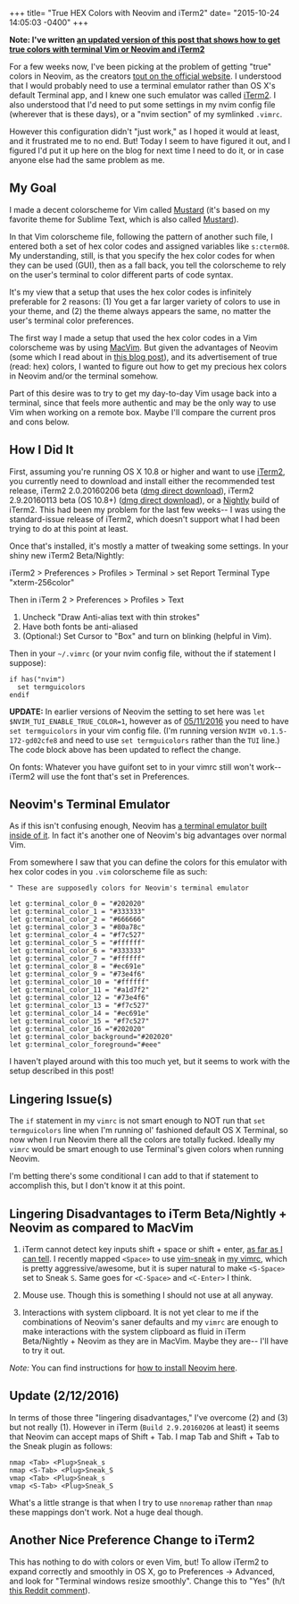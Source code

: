 +++
title= "True HEX Colors with Neovim and iTerm2"
date= "2015-10-24 14:05:03 -0400"
+++

**Note: I've written [an updated version of this post that shows how to get true colors with terminal Vim or Neovim and iTerm2](http://sts10.github.io/blog/2016/06/14/true-hex-colors-in-vim-with-iterm2/)**

For a few weeks now, I've been picking at the problem of getting "true" colors in Neovim, as the creators [tout on the official website](https://neovim.io/). I understood that I would probably need to use a terminal emulator rather than OS X's default Terminal app, and I knew one such emulator was called [iTerm2](https://www.iterm2.com/). I also understood that I'd need to put some settings in my nvim config file (wherever that is these days), or a "nvim section" of my symlinked `.vimrc`. 

However this configuration didn't "just work," as I hoped it would at least, and it frustrated me to no end. But! Today I seem to have figured it out, and I figured I'd put it up here on the blog for next time I need to do it, or in case anyone else had the same problem as me. 

<!-- more -->

## My Goal

I made a decent colorscheme for Vim called [Mustard](https://github.com/sts10/vim-mustard) (it's based on my favorite theme for Sublime Text, which is also called [Mustard](http://colorsublime.com/theme/Mustard)). 

In that Vim colorscheme file, following the pattern of another such file, I entered both a set of hex color codes and assigned variables like `s:cterm08`. My understanding, still, is that you specify the hex color codes for when they can be used (GUI), then as a fall back, you tell the colorscheme to rely on the user's terminal to color different parts of code syntax. 

It's my view that a setup that uses the hex color codes is infinitely preferable for 2 reasons: (1) You get a far larger variety of colors to use in your theme, and (2) the theme always appears the same, no matter the user's terminal color preferences. 

The first way I made a setup that used the hex color codes in a Vim colorscheme was by using [MacVim](http://sts10.github.io/blog/2015/08/07/from-terminal-vim-to-mac-vim/). But given the advantages of Neovim (some which I read about in [this blog post](http://geoff.greer.fm/2015/01/15/why-neovim-is-better-than-vim/)), and its advertisement of true (read: hex) colors, I wanted to figure out how to get my precious hex colors in Neovim and/or the terminal somehow. 

Part of this desire was to try to get my day-to-day Vim usage back into a terminal, since that feels more authentic and may be the only way to use Vim when working on a remote box. Maybe I'll compare the current pros and cons below. 

## How I Did It

First, assuming you're running OS X 10.8 or higher and want to use [iTerm2](http://iterm2.com/), you currently need to download and install either the recommended test release, iTerm2 2.0.20160206 beta ([dmg direct download](https://iterm2.com/downloads/beta/iTerm2-2_9_20160206.zip)), iTerm2 2.9.20160113 beta (OS 10.8+) ([dmg direct download](https://iterm2.com/downloads/beta/iTerm2-2_9_20160113.zip)), or a [Nightly](http://iterm2.com/downloads/nightly/#/section/home) build of iTerm2. This had been my problem for the last few weeks-- I was using the standard-issue release of iTerm2, which doesn't support what I had been trying to do at this point at least.

Once that's installed, it's mostly a matter of tweaking some settings. In your shiny new iTerm2 Beta/Nightly:

iTerm2 > Preferences > Profiles > Terminal > set Report Terminal Type "xterm-256color"

Then in iTerm 2 > Preferences > Profiles > Text

1. Uncheck "Draw Anti-alias text with thin strokes"
2. Have both fonts be anti-aliased
3. (Optional:) Set Cursor to "Box" and turn on blinking (helpful in Vim).

Then in your `~/.vimrc` (or your nvim config file, without the if statement I suppose):

```
if has("nvim")
  set termguicolors
endif 
```

**UPDATE:** In earlier versions of Neovim the setting to set here was `let $NVIM_TUI_ENABLE_TRUE_COLOR=1`, however as of [05/11/2016](https://github.com/neovim/neovim/wiki/Following-HEAD#20160511) you need to have `set termguicolors` in your vim config file. (I'm running version `NVIM v0.1.5-172-gd02cfe8` and need to use `set termguicolors` rather than the `TUI` line.) The code block above has been updated to reflect the change.

On fonts: Whatever you have guifont set to in your vimrc still won't work-- iTerm2 will use the font that's set in Preferences. 

## Neovim's Terminal Emulator

As if this isn't confusing enough, Neovim has [a terminal emulator built inside of it](https://neovim.io/doc/user/nvim_terminal_emulator.html). In fact it's another one of Neovim's big advantages over normal Vim. 

From somewhere I saw that you can define the colors for this emulator with hex color codes in you `.vim` colorscheme file as such: 

```
" These are supposedly colors for Neovim's terminal emulator

let g:terminal_color_0 = "#202020"
let g:terminal_color_1 = "#333333"
let g:terminal_color_2 = "#666666"
let g:terminal_color_3 = "#80a78c"
let g:terminal_color_4 = "#f7c527"
let g:terminal_color_5 = "#ffffff"
let g:terminal_color_6 = "#333333"
let g:terminal_color_7 = "#ffffff"
let g:terminal_color_8 = "#ec691e"
let g:terminal_color_9 = "#73e4f6"
let g:terminal_color_10 = "#ffffff"
let g:terminal_color_11 = "#a1d7f2"
let g:terminal_color_12 = "#73e4f6"
let g:terminal_color_13 = "#f7c527" 
let g:terminal_color_14 = "#ec691e"
let g:terminal_color_15 = "#f7c527"
let g:terminal_color_16 ="#202020"
let g:terminal_color_background="#202020"
let g:terminal_color_foreground="#eee"
```

I haven't played around with this too much yet, but it seems to work with the setup described in this post!

## Lingering Issue(s)

The `if` statement in my `vimrc` is not smart enough to NOT run that `set termguicolors` line when I'm running ol' fashioned default OS X Terminal, so now when I run Neovim there all the colors are totally fucked. Ideally my `vimrc` would be smart enough to use Terminal's given colors when running Neovim. 

I'm betting there's some conditional I can add to that if statement to accomplish this, but I don't know it at this point. 

## Lingering Disadvantages to iTerm Beta/Nightly + Neovim as compared to MacVim

1. iTerm cannot detect key inputs shift + space or shift + enter, [as far as I can tell](http://stackoverflow.com/a/281484/3160994). I recently mapped `<Space>` to use [vim-sneak](https://github.com/justinmk/vim-sneak) in [my vimrc](https://github.com/sts10/terminal_and_vim_settings/blob/master/vimrc), which is pretty aggressive/awesome, but it is super natural to make `<S-Space>` set to Sneak `S`. Same goes for `<C-Space>` and `<C-Enter>` I think.

2. Mouse use. Though this is something I should not use at all anyway. 

3. Interactions with system clipboard. It is not yet clear to me if the combinations of Neovim's saner defaults and my `vimrc` are enough to make interactions with the system clipboard as fluid in iTerm Beta/Nightly + Neovim as they are in MacVim. Maybe they are-- I'll have to try it out.

*Note:* You can find instructions for [how to install Neovim here](https://github.com/neovim/neovim/wiki/Installing-Neovim).

## Update (2/12/2016) 

In terms of those three "lingering disadvantages," I've overcome (2) and (3) but not really (1). However in iTerm (`Build 2.9.20160206` at least) it seems that Neovim can accept maps of Shift + Tab. I map Tab and Shift + Tab to the Sneak plugin as follows: 

```
nmap <Tab> <Plug>Sneak_s
nmap <S-Tab> <Plug>Sneak_S
vmap <Tab> <Plug>Sneak_s
vmap <S-Tab> <Plug>Sneak_S
```

What's a little strange is that when I try to use `nnoremap` rather than `nmap` these mappings don't work. Not a huge deal though. 

## Another Nice Preference Change to iTerm2

This has nothing to do with colors or even Vim, but! To allow iTerm2 to expand correctly and smoothly in OS X, go to Preferences -> Advanced, and look for "Terminal windows resize smoothly". Change this to "Yes" (h/t [this Reddit comment](https://www.reddit.com/r/vim/comments/4clr3d/bleeding_bottom_and_right_edges_of_vim_how_to_fix/d1jkpvg)).
